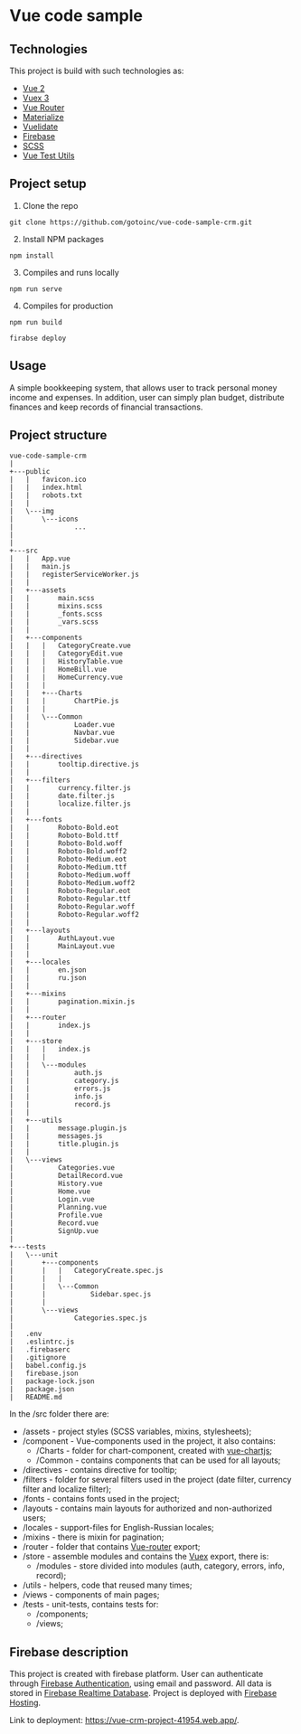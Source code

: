 # Vue code sample

## Technologies
This project is build with such technologies as:
* [Vue 2](https://vuejs.org/)
* [Vuex 3](https://vuex.vuejs.org/)
* [Vue Router](https://router.vuejs.org/)
* [Materialize](https://materializecss.com/)
* [Vuelidate](https://vuelidate.js.org/)
* [Firebase](https://firebase.google.com/)
* [SCSS](https://sass-lang.com/)
* [Vue Test Utils](https://vue-test-utils.vuejs.org/)
## Project setup
1. Clone the repo
```
git clone https://github.com/gotoinc/vue-code-sample-crm.git
```
2. Install NPM packages
```
npm install
```
3. Compiles and runs locally

```
npm run serve
```
4. Compiles for production
 ```
npm run build

firabse deploy
```

## Usage
A simple bookkeeping system, that allows user to track personal money income and expenses.
In addition, user can simply plan budget, distribute finances and
keep records of financial transactions.

## Project structure



```
vue-code-sample-crm
|            
+---public
|   |   favicon.ico
|   |   index.html
|   |   robots.txt
|   |   
|   \---img
|       \---icons
|               ...
|  
|             
+---src
|   |   App.vue
|   |   main.js
|   |   registerServiceWorker.js
|   |   
|   +---assets
|   |       main.scss
|   |       mixins.scss
|   |       _fonts.scss
|   |       _vars.scss
|   |       
|   +---components
|   |   |   CategoryCreate.vue
|   |   |   CategoryEdit.vue
|   |   |   HistoryTable.vue
|   |   |   HomeBill.vue
|   |   |   HomeCurrency.vue
|   |   |   
|   |   +---Charts
|   |   |       ChartPie.js
|   |   |       
|   |   \---Common
|   |           Loader.vue
|   |           Navbar.vue
|   |           Sidebar.vue
|   |           
|   +---directives
|   |       tooltip.directive.js
|   |       
|   +---filters
|   |       currency.filter.js
|   |       date.filter.js
|   |       localize.filter.js
|   |       
|   +---fonts
|   |       Roboto-Bold.eot
|   |       Roboto-Bold.ttf
|   |       Roboto-Bold.woff
|   |       Roboto-Bold.woff2
|   |       Roboto-Medium.eot
|   |       Roboto-Medium.ttf
|   |       Roboto-Medium.woff
|   |       Roboto-Medium.woff2
|   |       Roboto-Regular.eot
|   |       Roboto-Regular.ttf
|   |       Roboto-Regular.woff
|   |       Roboto-Regular.woff2
|   |       
|   +---layouts
|   |       AuthLayout.vue
|   |       MainLayout.vue
|   |       
|   +---locales
|   |       en.json
|   |       ru.json
|   |       
|   +---mixins
|   |       pagination.mixin.js
|   |       
|   +---router
|   |       index.js
|   |       
|   +---store
|   |   |   index.js
|   |   |   
|   |   \---modules
|   |           auth.js
|   |           category.js
|   |           errors.js
|   |           info.js
|   |           record.js
|   |           
|   +---utils
|   |       message.plugin.js
|   |       messages.js
|   |       title.plugin.js
|   |       
|   \---views
|           Categories.vue
|           DetailRecord.vue
|           History.vue
|           Home.vue
|           Login.vue
|           Planning.vue
|           Profile.vue
|           Record.vue
|           SignUp.vue
|           
+---tests
|   \---unit
|       +---components
|       |   |   CategoryCreate.spec.js
|       |   |   
|       |   \---Common
|       |           Sidebar.spec.js
|       |           
|       \---views
|               Categories.spec.js
|
|   .env
|   .eslintrc.js
|   .firebaserc
|   .gitignore
|   babel.config.js
|   firebase.json
|   package-lock.json
|   package.json
|   README.md
```
In the /src folder there are:
* /assets - project styles (SCSS variables, mixins, stylesheets);
* /component - Vue-components used in the project, it also contains:
  * /Charts - folder for chart-component, created with [vue-chartjs](https://vue-chartjs.org/);
  * /Common - contains components that can be used for all layouts;
* /directives - contains directive for tooltip;
* /filters - folder for several filters used in the project (date filter, currency filter and localize filter);
* /fonts - contains fonts used in the project;
* /layouts - contains main layouts for authorized and non-authorized users;
* /locales - support-files for English-Russian locales;
* /mixins - there is mixin for pagination;
* /router - folder that contains [Vue-router](https://router.vuejs.org/) export;
* /store - assemble modules and contains the [Vuex](https://vuex.vuejs.org/) export, there is:
  * /modules - store divided into modules (auth, category, errors, info, record);
* /utils - helpers, code that reused many times;
* /views - components of main pages;
* /tests - unit-tests, contains tests for:
  * /components;
  * /views;

## Firebase description

This project is created with firebase platform.
User can authenticate through [Firebase Authentication](https://firebase.google.com/docs/auth), using email and password.
All data is stored in [Firebase Realtime Database](https://firebase.google.com/docs/database).
Project is deployed with [Firebase Hosting](https://firebase.google.com/docs/hosting).

Link to deployment: https://vue-crm-project-41954.web.app/.






